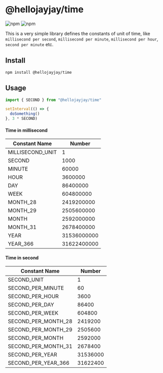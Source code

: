 # @hellojayjay/time

![npm](https://img.shields.io/npm/dm/@hellojayjay/time)
![npm](https://img.shields.io/npm/v/@hellojayjay/time)

This is a very simple library defines the constants of unit of time, like `millisecond per second`, `millisecond per minute`, `millisecond per hour`, `second per minute` etc.

## Install

`npm install @hellojayjay/time`

## Usage

```javascript
import { SECOND } from "@hellojayjay/time"

setInterval(() => {
  doSomething()
}, 3 * SECOND)
```

#### Time in millisecond

| Constant Name                     | Number                  |
|-----------------------------------|-------------------------|
| MILLISECOND_UNIT                  | 1                       |
| SECOND                            | 1000                    |
| MINUTE                            | 60000                   |
| HOUR                              | 3600000                 |
| DAY                               | 86400000                |
| WEEK                              | 604800000               |
| MONTH_28                          | 2419200000              |
| MONTH_29                          | 2505600000              |
| MONTH                             | 2592000000              |
| MONTH_31                          | 2678400000              |
| YEAR                              | 31536000000             |
| YEAR_366                          | 31622400000             |

#### Time in second

| Constant Name                     | Number                  |
|-----------------------------------|-------------------------|
| SECOND_UNIT                       | 1                       |
| SECOND_PER_MINUTE                 | 60                      |
| SECOND_PER_HOUR                   | 3600                    |
| SECOND_PER_DAY                    | 86400                   |
| SECOND_PER_WEEK                   | 604800                  |
| SECOND_PER_MONTH_28               | 2419200                 |
| SECOND_PER_MONTH_29               | 2505600                 |
| SECOND_PER_MONTH                  | 2592000                 |
| SECOND_PER_MONTH_31               | 2678400                 |
| SECOND_PER_YEAR                   | 31536000                |
| SECOND_PER_YEAR_366               | 31622400                |

